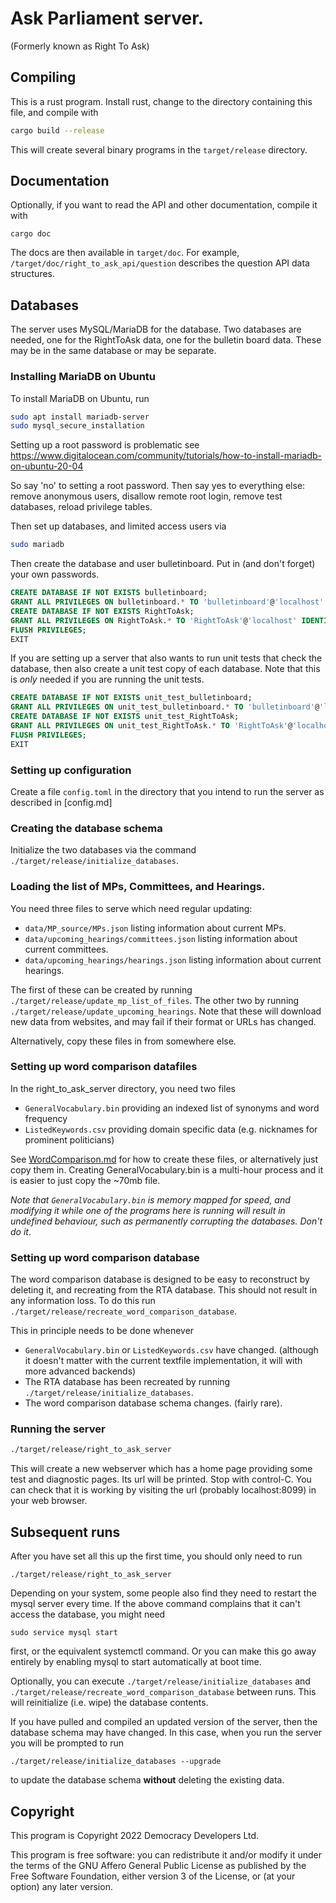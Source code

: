  # Ask Parliament server.
(Formerly known as Right To Ask)

## Compiling

This is a rust program. Install rust, change to the directory containing this file, and compile with 
```bash
cargo build --release
```

This will create several binary programs in the `target/release` directory.

## Documentation

Optionally, if you want to read the API and other documentation, compile it with
```
cargo doc
```
The docs are then available in `target/doc`. For example, `/target/doc/right_to_ask_api/question` describes the question API data structures.

## Databases

The server uses MySQL/MariaDB for the database. Two databases are needed, one for the
RightToAsk data, one for the bulletin board data. These may be in the same database
or may be separate.

### Installing MariaDB on Ubuntu

To install MariaDB on Ubuntu, run
```bash
sudo apt install mariadb-server
sudo mysql_secure_installation
```

Setting up a root password is problematic see
https://www.digitalocean.com/community/tutorials/how-to-install-mariadb-on-ubuntu-20-04

So say 'no' to setting a root password. Then say yes to everything else: remove anonymous users, disallow remote root login, remove test databases, reload privilege tables.

Then set up databases, and limited access users via

```bash
sudo mariadb
```

Then create the database and user bulletinboard. Put in (and don't forget) your own passwords.

```sql
CREATE DATABASE IF NOT EXISTS bulletinboard;
GRANT ALL PRIVILEGES ON bulletinboard.* TO 'bulletinboard'@'localhost' IDENTIFIED BY 'stick-the-bulletin-board-password-here';
CREATE DATABASE IF NOT EXISTS RightToAsk;
GRANT ALL PRIVILEGES ON RightToAsk.* TO 'RightToAsk'@'localhost' IDENTIFIED BY 'stick-the-rta-password-here';
FLUSH PRIVILEGES;
EXIT
```

If you are setting up a server that also wants to run unit tests that check the database,
then also create a unit test copy of each database. Note that this is *only* needed if you are
running the unit tests.
```sql
CREATE DATABASE IF NOT EXISTS unit_test_bulletinboard;
GRANT ALL PRIVILEGES ON unit_test_bulletinboard.* TO 'bulletinboard'@'localhost' IDENTIFIED BY 'stick-the-bulletin-board-password-here';
CREATE DATABASE IF NOT EXISTS unit_test_RightToAsk;
GRANT ALL PRIVILEGES ON unit_test_RightToAsk.* TO 'RightToAsk'@'localhost' IDENTIFIED BY 'stick-the-rta-password-here';
FLUSH PRIVILEGES;
EXIT
```

### Setting up configuration

Create a file `config.toml` in the directory that you intend to run the server
as described in [config.md]


### Creating the database schema

Initialize the two databases via the command `./target/release/initialize_databases`. 

### Loading the list of MPs, Committees, and Hearings.

You need three files to serve which need regular updating:
* `data/MP_source/MPs.json` listing information about current MPs.
* `data/upcoming_hearings/committees.json` listing information about current committees.
* `data/upcoming_hearings/hearings.json` listing information about current hearings.

The first of these can be created by running `./target/release/update_mp_list_of_files`. The other two by
running `./target/release/update_upcoming_hearings`. Note that these will download new data from websites,
and may fail if their format or URLs has changed.

Alternatively, copy these files in from somewhere else.

### Setting up word comparison datafiles

In the right_to_ask_server directory, you need two files
* `GeneralVocabulary.bin` providing an indexed list of synonyms and word frequency
* `ListedKeywords.csv` providing domain specific data (e.g. nicknames for prominent politicians)

See [WordComparison.md](WordComparison.md) for how to create these files, or alternatively just copy them in.
Creating GeneralVocabulary.bin is a multi-hour process and it is easier to just copy the ~70mb file.

*Note that `GeneralVocabulary.bin` is memory mapped for speed, and modifying it while one of the
programs here is running will result in undefined behaviour, such as permanently corrupting the databases.
Don't do it*.

### Setting up word comparison database

The word comparison database is designed to be easy to reconstruct by deleting it, and recreating
from the RTA database. This should not result in any information loss. To do this run
`./target/release/recreate_word_comparison_database`.

This in principle needs to be done whenever
* `GeneralVocabulary.bin` or `ListedKeywords.csv` have changed. (although it doesn't matter with the current textfile implementation, it will with more advanced backends)
* The RTA database has been recreated by running `./target/release/initialize_databases`.
* The word comparison database schema changes. (fairly rare).

### Running the server

```bash
./target/release/right_to_ask_server
```

This will create a new webserver which has a home page providing some test and diagnostic pages. Its url will
be printed. Stop with control-C.  You can check that it is working by visiting the url (probably localhost:8099) in your web browser.

## Subsequent runs
After you have set all this up the first time, you should only need to run
```
./target/release/right_to_ask_server
```

Depending on your system, some people also find they need to restart the mysql server every time. If the above command complains that it can't access the database, you might need
```
sudo service mysql start
```
first, or the equivalent systemctl command. Or you can make this go away entirely by enabling mysql to start automatically at boot time.

Optionally, you can execute
`./target/release/initialize_databases` and `./target/release/recreate_word_comparison_database`
between runs. This will reinitialize (i.e. wipe) the database contents.

If you have pulled and compiled an updated version of the server, then the database schema may have changed. In this case, when you run the server you will be prompted to run 
```
./target/release/initialize_databases --upgrade 
```
to update the database schema **without** deleting the existing data.

## Copyright

This program is Copyright 2022 Democracy Developers Ltd. 

This program is free software: you can redistribute it and/or modify
it under the terms of the GNU Affero General Public License as published by
the Free Software Foundation, either version 3 of the License, or
(at your option) any later version.
